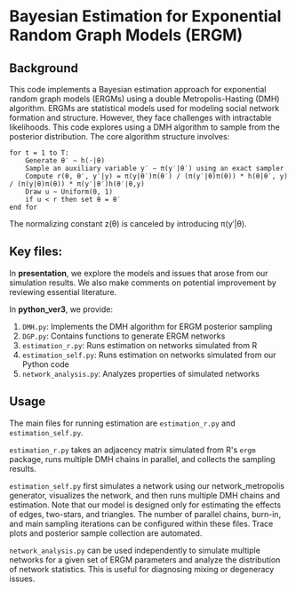 # Bayesian Estimation for Exponential Random Graph Models (ERGM)

## Background
This code implements a Bayesian estimation approach for exponential random graph models (ERGMs) using a double Metropolis-Hasting (DMH) algorithm. ERGMs are statistical models used for modeling social network formation and structure. However, they face challenges with intractable likelihoods. This code explores using a DMH algorithm to sample from the posterior distribution.  The core algorithm structure involves:

```
for t = 1 to T:
    Generate θ′ ∼ h(·|θ)
    Sample an auxiliary variable y′ ∼ π(y′|θ′) using an exact sampler
    Compute r(θ, θ′, y′|y) = π(y|θ′)π(θ′) / (π(y′|θ)π(θ)) * h(θ|θ′, y) / (π(y|θ)π(θ)) * π(y′|θ′)h(θ′|θ,y)
    Draw u ∼ Uniform(0, 1)
    if u < r then set θ = θ′
end for
```
The normalizing constant z(θ) is canceled by introducing π(y′|θ).

## Key files:

In **presentation**, we explore the models and issues that arose from our simulation results. We also make comments on potential improvement by reviewing essential literature.

In **python_ver3**, we provide:

1. `DMH.py`: Implements the DMH algorithm for ERGM posterior sampling
2. `DGP.py`: Contains functions to generate ERGM networks
3. `estimation_r.py`: Runs estimation on networks simulated from R
4. `estimation_self.py`: Runs estimation on networks simulated from our Python code
5. `network_analysis.py`: Analyzes properties of simulated networks

## Usage
The main files for running estimation are `estimation_r.py` and `estimation_self.py`.

`estimation_r.py` takes an adjacency matrix simulated from R's `ergm` package, runs multiple DMH chains in parallel, and collects the sampling results.

`estimation_self.py` first simulates a network using our network_metropolis generator, visualizes the network, and then runs multiple DMH chains and estimation. Note that our model is designed only for estimating the effects of edges, two-stars, and triangles. The number of parallel chains, burn-in, and main sampling iterations can be configured within these files. Trace plots and posterior sample collection are automated.

`network_analysis.py` can be used independently to simulate multiple networks for a given set of ERGM parameters and analyze the distribution of network statistics. This is useful for diagnosing mixing or degeneracy issues.






